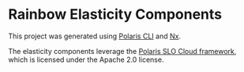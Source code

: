 # Rainbow Elasticity Components

This project was generated using [Polaris CLI](https://polaris-slo-cloud.github.io) and [Nx](https://nx.dev).

The elasticity components leverage the [Polaris SLO Cloud framework](https://polaris-slo-cloud.github.io), which is licensed under the Apache 2.0 license.


